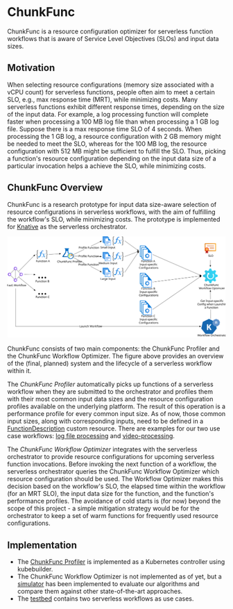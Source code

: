 # ChunkFunc

ChunkFunc is a resource configuration optimizer for serverless function workflows that is aware of Service Level Objectives (SLOs) and input data sizes.


## Motivation

When selecting resource configurations (memory size associated with a vCPU count) for serverless functions, people often aim to meet a certain SLO, e.g., max response time (MRT), while minimizing costs.
Many serverless functions exhibit different response times, depending on the size of the input data.
For example, a log processing function will complete faster when processing a 100 MB log file than when processing a 1 GB log file.
Suppose there is a max response time SLO of 4 seconds.
When processing the 1 GB log, a resource configuration with 2 GB memory might be needed to meet the SLO, whereas for the 100 MB log, the resource configuration with 512 MB might be sufficient to fulfill the SLO.
Thus, picking a function's resource configuration depending on the input data size of a particular invocation helps a achieve the SLO, while minimizing costs.



## ChunkFunc Overview

ChunkFunc is a research prototype for input data size-aware selection of resource configurations in serverless workflows, with the aim of fulfilling the workflow's SLO, while minimizing costs.
The prototype is implemented for [Knative](https://knative.dev) as the serverless orchestrator.

![Overview of the ChunkFunc System and Lifecycle of a Serverless Workflow](./docs/assets/chunk-func-overview.svg)

ChunkFunc consists of two main components: the ChunkFunc Profiler and the ChunkFunc Workflow Optimizer.
The figure above provides an overview of the (final, planned) system and the lifecycle of a serverless workflow within it.

The *ChunkFunc Profiler* automatically picks up functions of a serverless workflow when they are submitted to the orchestrator and profiles them with their most common input data sizes and the resource configuration profiles available on the underlying platform.
The result of this operation is a performance profile for every common input size.
As of now, those common input sizes, along with corresponding inputs, need to be defined in a [FunctionDescription](./go/controller/api/v1/functiondescription_types.go) custom resource.
There are examples for our two use case workflows: [log file processing](./go/controller/config/samples/scheduler-log-stats) and [video-processing](./go/controller/config/samples/video-processing).

The *ChunkFunc Workflow Optimizer* integrates with the serverless orchestrator to provide resource configurations for upcoming serverless function invocations.
Before invoking the next function of a workflow, the serverless orchestrator queries the ChunkFunc Workflow Optimizer which resource configuration should be used.
The Workflow Optimizer makes this decision based on the workflow's SLO, the elapsed time within the workflow (for an MRT SLO), the input data size for the function, and the function's performance profiles.
The avoidance of cold starts is (for now) beyond the scope of this project - a simple mitigation strategy would be for the orchestrator to keep a set of warm functions for frequently used resource configurations.



## Implementation

* The [ChunkFunc Profiler](./go) is implemented as a Kubernetes controller using kubebuilder.
* The ChunkFunc Workflow Optimizer is not implemented as of yet, but a [simulator](./ts) has been implemented to evaluate our algorithms and compare them against other state-of-the-art approaches.
* The [testbed](./testbed) contains two serverless workflows as use cases.
